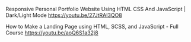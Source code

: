 Responsive Personal Portfolio Website Using HTML CSS And JavaScript | Dark/Light Mode https://youtu.be/27JtRAI3QO8

How to Make a Landing Page using HTML, SCSS, and JavaScript - Full Course https://youtu.be/aoQ6S1a32j8